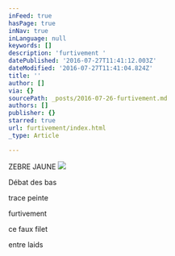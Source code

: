 ```yaml
---
inFeed: true
hasPage: true
inNav: true
inLanguage: null
keywords: []
description: 'furtivement '
datePublished: '2016-07-27T11:41:12.003Z'
dateModified: '2016-07-27T11:41:04.824Z'
title: ''
author: []
via: {}
sourcePath: _posts/2016-07-26-furtivement.md
authors: []
publisher: {}
starred: true
url: furtivement/index.html
_type: Article

---
```

ZEBRE JAUNE
![](https://the-grid-user-content.s3-us-west-2.amazonaws.com/89de2abd-2b73-46cc-943a-c3e43965d221.jpg)

Débat des bas

trace peinte

furtivement 

ce faux filet

entre laids